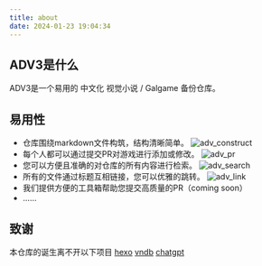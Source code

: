 ```yaml
---
title: about
date: 2024-01-23 19:04:34
---
```

## ADV3是什么

ADV3是一个易用的 中文化 视觉小说 / Galgame 备份仓库。

## 易用性

- 仓库围绕markdown文件构筑，结构清晰简单。
    ![adv_construct](https://pan.timero.xyz/d/onedrive/img_lib_001/adv3_construct.gif)
- 每个人都可以通过提交PR对游戏进行添加或修改。
    ![adv_pr](https://pan.timero.xyz/d/onedrive/img_lib_001/adv3_pr.gif)
- 您可以方便且准确的对仓库的所有内容进行检索。
    ![adv_search](https://pan.timero.xyz/d/onedrive/img_lib_001/adv3_search.gif)
- 所有的文件通过标题互相链接，您可以优雅的跳转。
    ![adv_link](https://pan.timero.xyz/d/onedrive/img_lib_001/adv3_link.gif)
- 我们提供方便的工具箱帮助您提交高质量的PR（coming soon）
- ……

## 致谢

本仓库的诞生离不开以下项目
[hexo](https://github.com/hexojs/hexo)
[vndb](https://vndb.org)
[chatgpt](https://chat.openai.com)